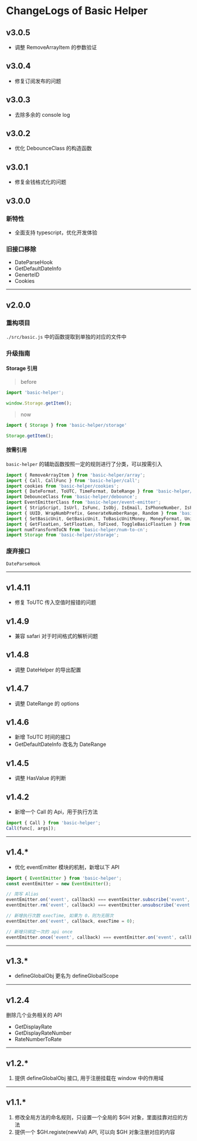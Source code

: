 # ChangeLogs of Basic Helper

## v3.0.5

- 调整 RemoveArrayItem 的参数验证

## v3.0.4

- 修复订阅发布的问题

## v3.0.3

- 去除多余的 console log

## v3.0.2

- 优化 DebounceClass 的构造函数

## v3.0.1

- 修复金钱格式化的问题

## v3.0.0

### 新特性

- 全面支持 typescript，优化开发体验

### 旧接口移除

- DateParseHook
- GetDefaultDateInfo
- GenerteID
- Cookies

---------

## v2.0.0

### 重构项目

`./src/basic.js` 中的函数提取到单独的对应的文件中

### 升级指南

#### Storage 引用

> before

```js
import 'basic-helper';

window.Storage.getItem();
```

> now

```js
import { Storage } from 'basic-helper/storage'

Storage.getItem();
```

#### 按需引用

`basic-helper` 的辅助函数按照一定的规则进行了分类，可以按需引入

```js
import { RemoveArrayItem } from 'basic-helper/array';
import { Call, CallFunc } from 'basic-helper/call';
import cookies from 'basic-helper/cookies';
import { DateFormat, ToUTC, TimeFormat, DateRange } from 'basic-helper/datetime-helper';
import DebounceClass from 'basic-helper/debounce';
import EventEmitterClass from 'basic-helper/event-emitter';
import { StripScript, IsUrl, IsFunc, IsObj, IsEmail, IsPhoneNumber, IsPhone, BoolFilter, InArr, HasValue } from 'basic-helper/filter';
import { UUID, WrapNumbPrefix, GenerateNumberRange, Random } from 'basic-helper/generation';
import { SetBasicUnit, GetBasicUnit, ToBasicUnitMoney, MoneyFormat, UnitFormat } from 'basic-helper/money';
import { GetFloatLen, SetFloatLen, ToFixed, ToggleBasicFloatLen } from 'basic-helper/number';
import numTransformToCN from 'basic-helper/num-to-cn';
import Storage from 'basic-helper/storage';
```

### 废弃接口

```js
DateParseHook
```

---------

## v1.4.11

- 修复 ToUTC 传入空值时报错的问题

## v1.4.9

- 兼容 safari 对于时间格式的解析问题

## v1.4.8

- 调整 DateHelper 的导出配置

## v1.4.7

- 调整 DateRange 的 options

## v1.4.6

- 新增 ToUTC 时间的接口
- GetDefaultDateInfo 改名为 DateRange

## v1.4.5

- 调整 HasValue 的判断

## v1.4.2

- 新增一个 Call 的 Api，用于执行方法

```js
import { Call } from 'basic-helper';
Call(func[, args]);
```

---------

## v1.4.*

- 优化 eventEmitter 模块的机制，新增以下 API

```js
import { EventEmitter } from 'basic-helper';
const eventEmitter = new EventEmitter();

// 简写 Alias
eventEmitter.on('event', callback) === eventEmitter.subscribe('event', callback)
eventEmitter.rm('event', callback) === eventEmitter.unsubscribe('event', callback)

// 新增执行次数 execTime, 如果为 0，则为无限次
eventEmitter.on('event', callback, execTime = 0);

// 新增只绑定一次的 api once
eventEmitter.once('event', callback) === eventEmitter.on('event', callback, execTime = 1) === eventEmitter.subscribe('event', callback, 1)
```

---------

## v1.3.*

- defineGlobalObj 更名为 defineGlobalScope

---------

## v1.2.4

删除几个业务相关的 API

- GetDisplayRate
- GetDisplayRateNumber
- RateNumberToRate

---------

## v1.2.*

1. 提供 defineGlobalObj 接口, 用于注册挂载在 window 中的作用域

---------

## v1.1.*

1. 修改全局方法的命名规则，只设置一个全局的 $GH 对象，里面挂靠对应的方法
2. 提供一个 $GH.registe(newVal) API, 可以向 $GH 对象注册对应的内容

